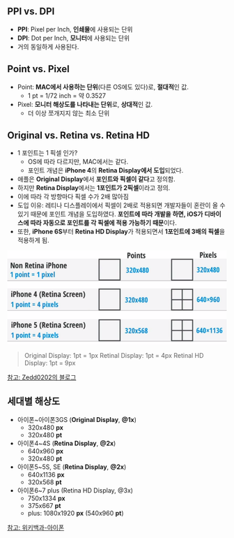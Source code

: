 ## PPI vs. DPI
- **PPI**: Pixel per Inch, **인쇄물**에 사용되는 단위
- **DPI**: Dot per Inch, **모니터**에 사용되는 단위
- 거의 동일하게 사용된다.

## Point vs. Pixel
- Point: **MAC에서 사용하는 단위**(다른 OS에도 있다)로, **절대적**인 값.
    - 1 pt = 1/72 inch = 약 0.3527
- Pixel: **모니터 해상도를 나타내는 단위**로, **상대적**인 값.
    - 더 이상 쪼개지지 않는 최소 단위

## Original vs. Retina vs. Retina HD
- 1 포인트는 1 픽셀 인가?
    - OS에 따라 다르지만, MAC에서는 같다.
    - 포인트 개념은 **iPhone 4**의 **Retina Display에서 도입**되었다.
- 애플은 **Original Display**에서 **포인트와 픽셀이 같다**고 정의함.
- 하지만 **Retina Display**에서는 **1포인트가 2픽셀**이라고 정의.
- 이에 따라 각 방향마다 픽셀 수가 2배 많아짐
- 도입 이유: 레티나 디스플레이에서 픽셀이 2배로 적용되면 개발자들이 혼란이 올 수 있기 때문에 포인트 개념을 도입하였다. **포인트에 따라 개발을 하면, iOS가 디바이스에 따라 자동으로 포인트를 각 픽셀에 적용 가능하기 때문**이다.
- 또한, **iPhone 6S**부터 **Retina HD Display**가 적용되면서 **1포인트에 3배의 픽셀**을 적용하게 됨.

![](img/7_display.png)

> Original Display: 1pt = 1px
> Retinal Display: 1pt = 4px
> Retinal HD Display: 1pt = 9px

[참고: Zedd0202의 블로그](http://zeddios.tistory.com/6)

## 세대별 해상도
- 아이폰~아이폰3GS (**Original Display**, **@1x**)
	- 320x480 **px**
	- 320x480 **pt**
- 아이폰4~4S (**Retina Display**, **@2x**)
	- 640x960 **px**
	- 320x480 **pt**
- 아이폰5~5S, SE (**Retina Display**, **@2x**)
	- 640x1136 **px**
	- 320x568 **pt**
- 아이폰6~7 plus (Retina HD Display, @3x)
	- 750x1334 **px**
	- 375x667 **pt**
	- plus: 1080x1920 **px** (540x960 **pt**)

[참고: 위키백과-아이폰](https://ko.wikipedia.org/wiki/아이폰)
